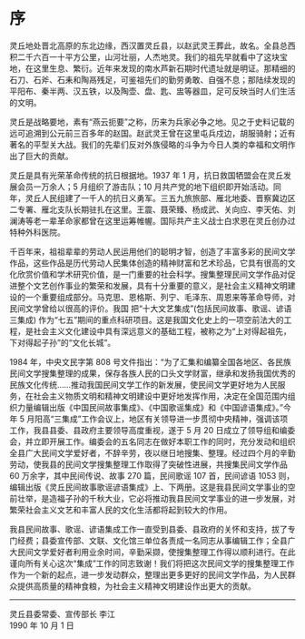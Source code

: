 # 序

灵丘地处晋北高原的东北边缘，西汉置灵丘县，以赵武灵王葬此，故名。全县总西积二千六百一十平方公里，山河壮丽，人杰地灵。我们的祖先早就看中了这块宝地，在这里生息、繁衍。近年来发现的南水芦新石期时代遗址就是明证。那精细的石刀、石斧、石耒和陶鬲残足，可鉴祖先们的勤劳勇敢、自强不息；那陆续发现的平阳布、秦半两、汉五铁，以及陶壶、盘、匙、盅等器皿，足可反映当时人们生活的文明。

灵丘是战略要地，素有“燕云扼要”之称，历来为兵家必争之地。见之于史料记载的远可追溯到公元前三百多年的赵国。赵武灵王曾在这里屯兵戍边，胡服骑射；近有著名的平型关大战。我们的先辈们反对外族侵略的斗争为今日人类的幸福和文明作出了巨大的贡献。

灵丘是具有光荣革命传统的抗日根据地。1937 年 1 月，抗日救国牺盟会在灵丘发展会员一万余人；5 月组织了游击队；10 月共产党的地下组织即开始活动。同年，灵丘人民组建了一千人的抗日义勇军。三五九旅旅部、雁北地委、晋察冀边区二专署、雁北支队长期驻扎在这里。王震、聂荣臻、杨成武、关向应、李天佑、刘澜涛等老一辈革命家都曾在这里运筹帷幄。国际共产主义战士白求恩在灵丘创办过特种外科医院。

千百年来，祖祖辈辈的劳动人民运用他们的聪明才智，创造了丰富多彩的民间文学作品，这些作品是历代劳动人民集体创造的精神财富和艺术珍品，它具有很高的文化欣赏价值和学术研究价值，是一门重要的社会科学。搜集整理民间文学作品对促进整个文艺创作事业的繁荣和发展，具有十分重要的意义，是社会主义精神文明建设的一个重要组成部分。马克思、恩格斯、列宁、毛泽东、周恩来等革命导师，对民间文学曾给以很高的评价。我国
把“十大文艺集成”(包括民间故事、歌谣、谚语三集成) 作为“七五”期间的重点科研项目。这是我国文化史上的一项空前法大的工程，是社会主义文化建设中具有深远意义的基础工程，被称之为“上对得起祖先，下对得起子孙”的“文化长城”。

1984 年，中央文民字第 808 号文件指出：“为了汇集和编纂全国各地区、各民族民间文学搜集整理的成果，保存各族人民的口头文学财富，继承和发扬我国优秀的民族文化传统……推动我国民间文学工作的新发展，使民间文学更好地为人民服务，在社会主义物质文明和精神文明建设中更好地发挥作用，决定在全国范围内组织力量编辑出版《中国民间故事集成》、《中国歌谣集成》和《中国谚语集成》。”今年 5 月阳高“三集成”工作会议上，地区有关领导进一步贯彻中央精神，强调该项工作，我县县委、县政府主要领导高度重视，遂于 5 月 20 日成立了领导组和编委会，并立即开展工作。编委会的五名同志在做好本职工作的同时，充分发动和组织全县广大民间文学爱好者，不辞辛劳，夜以继日地搜集、整理。经过四个月的辛勤劳动，使我县的民间文学搜集整理工作取得了突破性进展，共搜集民间文学作品 60 万余字，其中民间传说、故事 270 篇，民间歌谣 107 首，民间谚语 1053 则，编辑出版《灵丘民间故事歌谣谚语集成》上、下两册。这是我县民间文学事业的空前壮举，是造福子孙的千秋大业，它必将推动我县民间文学事业的进一步发展，对繁荣社会主义文艺和丰富人民的文化生活都将起到较大的作用。

我县民间故事、歌谣、谚语集成工作一直受到县委、县政府的关怀和支持，拔了专门经费；县委宣传部、文联、文化馆三单位各责成一名同志从事编辑工作；全县广大民间文学爱好者利用业余时间，辛勤采撷，使搜集整理工作得以顺利进行。在此谨向所有关心这次“集成”工作的同志致谢！我们将把这次民间文学的搜集整理工作作为一个新的起点，进一步发动群众，整理出更多更好的民间文学作品，为人民群众提供高质量的精神食粮，为社会主义精神文明建设作出更大的贡献。

---

灵丘县委常委、宣传部长 李江  
1990 年 10 月 1 日
